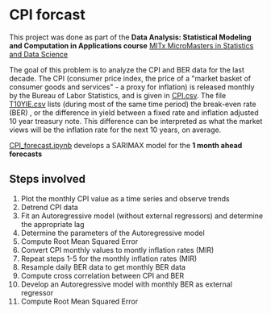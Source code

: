 # CPI forcast
This project was done as part of the **Data Analysis: Statistical Modeling and Computation in Applications course** [MITx MicroMasters in Statistics and Data Science]( https://micromasters.mit.edu/ds/ )

The goal of this problem is to analyze the CPI and BER data for the last decade. The CPI (consumer price index, the price of a "market basket of consumer goods and services" - a proxy for inflation) is released monthly by the Bureau of Labor Statistics, and is given in [CPI.csv](https://github.com/tkayalvizhi/CPI_forcast/blob/f7273ba5c94cba0d636b8ff39280075b45bcc150/CPI.csv). The file [T10YIE.csv](https://github.com/tkayalvizhi/CPI_forcast/blob/f7273ba5c94cba0d636b8ff39280075b45bcc150/T10YIE.csv) lists (during most of the same time period) the break-even rate (BER) , or the difference in yield between a fixed rate and inflation adjusted 10 year treasury note. This difference can be interpreted as what the market views will be the inflation rate for the next 10 years, on average.

[CPI_forecast.ipynb](https://github.com/tkayalvizhi/CPI_forcast/blob/f7273ba5c94cba0d636b8ff39280075b45bcc150/CPI_forecast.ipynb) develops a SARIMAX model for the **1 month ahead forecasts**

## Steps involved
1. Plot the monthly CPI value as a time series and observe trends
2. Detrend CPI data
3. Fit an Autoregressive model (without external regressors) and determine the appropriate lag
4. Determine the parameters of the Autoregressive model
5. Compute Root Mean Squared Error
6. Convert CPI monthly values to montly inflation rates (MIR)
7. Repeat steps 1-5 for the monthly inflation rates (MIR)
8. Resample daily BER data to get monthly BER data
9. Compute cross correlation between CPI and BER
10. Develop an Autoregressive model with monthly BER as external regressor 
11. Compute Root Mean Squared Error
